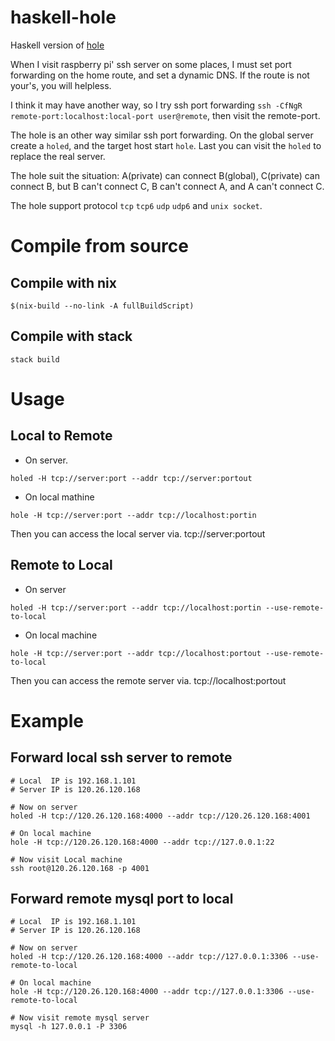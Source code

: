 # haskell-hole

Haskell version of [hole](https://github.com/Lupino/hole)


When I visit raspberry pi' ssh server on some places,
I must set port forwarding on the home route, and set a dynamic DNS.
If the route is not your's, you will helpless.

I think it may have another way, so I try ssh port forwarding `ssh -CfNgR remote-port:localhost:local-port user@remote`, then visit the remote-port.

The hole is an other way similar ssh port forwarding.
On the global server create a `holed`, and the target host start `hole`.
Last you can visit the `holed` to replace the real server.

The hole suit the situation: A(private) can connect B(global), C(private) can connect B,
but B can't connect C, B can't connect A, and A can't connect C.

The hole support protocol `tcp` `tcp6` `udp` `udp6` and `unix socket`.

# Compile from source

## Compile with nix

    $(nix-build --no-link -A fullBuildScript)


## Compile with stack

    stack build

# Usage

## Local to Remote

- On server.

```
holed -H tcp://server:port --addr tcp://server:portout
```

- On local mathine

```
hole -H tcp://server:port --addr tcp://localhost:portin
```

Then you can access the local server via. tcp://server:portout

## Remote to Local

- On server

```
holed -H tcp://server:port --addr tcp://localhost:portin --use-remote-to-local
```

- On local machine

```
hole -H tcp://server:port --addr tcp://localhost:portout --use-remote-to-local
```

Then you can access the remote server via. tcp://localhost:portout


# Example

## Forward local ssh server to remote

    # Local  IP is 192.168.1.101
    # Server IP is 120.26.120.168

    # Now on server
    holed -H tcp://120.26.120.168:4000 --addr tcp://120.26.120.168:4001

    # On local machine
    hole -H tcp://120.26.120.168:4000 --addr tcp://127.0.0.1:22

    # Now visit Local machine
    ssh root@120.26.120.168 -p 4001

## Forward remote mysql port to local

    # Local  IP is 192.168.1.101
    # Server IP is 120.26.120.168

    # Now on server
    holed -H tcp://120.26.120.168:4000 --addr tcp://127.0.0.1:3306 --use-remote-to-local

    # On local machine
    hole -H tcp://120.26.120.168:4000 --addr tcp://127.0.0.1:3306 --use-remote-to-local

    # Now visit remote mysql server
    mysql -h 127.0.0.1 -P 3306
